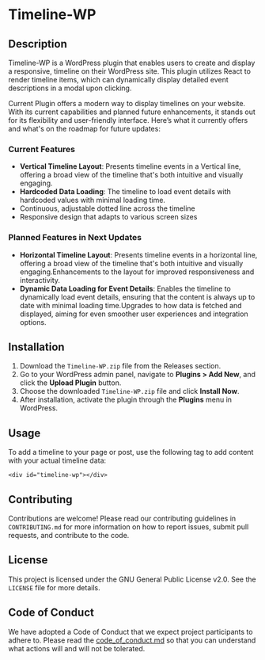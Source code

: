 # Timeline-WP

## Description

Timeline-WP is a WordPress plugin that enables users to create and display a responsive, timeline on their WordPress site. This plugin utilizes React to render timeline items, which can dynamically display detailed event descriptions in a modal upon clicking.

Current Plugin offers a modern way to display timelines on your website. With its current capabilities and planned future enhancements, it stands out for its flexibility and user-friendly interface. Here’s what it currently offers and what's on the roadmap for future updates:

### Current Features

- **Vertical Timeline Layout**: Presents timeline events in a Vertical line, offering a broad view of the timeline that's both intuitive and visually engaging.
- **Hardcoded Data Loading**: The timeline to load event details with hardcoded values with minimal loading time.
- Continuous, adjustable dotted line across the timeline
- Responsive design that adapts to various screen sizes


### Planned Features in Next Updates

- **Horizontal Timeline Layout**: Presents timeline events in a horizontal line, offering a broad view of the timeline that's both intuitive and visually engaging.Enhancements to the layout for improved responsiveness and interactivity.
- **Dynamic Data Loading for Event Details**: Enables the timeline to dynamically load event details, ensuring that the content is always up to date with minimal loading time.Upgrades to how data is fetched and displayed, aiming for even smoother user experiences and integration options.

## Installation

1. Download the `Timeline-WP.zip` file from the Releases section.
2. Go to your WordPress admin panel, navigate to **Plugins > Add New**, and click the **Upload Plugin** button.
3. Choose the downloaded `Timeline-WP.zip` file and click **Install Now**.
4. After installation, activate the plugin through the **Plugins** menu in WordPress.

## Usage

To add a timeline to your page or post, use the following tag to add content with your actual timeline data:

```<div id="timeline-wp"></div>```

## Contributing

Contributions are welcome! Please read our contributing guidelines in `CONTRIBUTING.md` for more information on how to report issues, submit pull requests, and contribute to the code.

## License

This project is licensed under the GNU General Public License v2.0. See the `LICENSE` file for more details.

## Code of Conduct

We have adopted a Code of Conduct that we expect project participants to adhere to. Please read the [code_of_conduct.md](code_of_conduct.md) so that you can understand what actions will and will not be tolerated.
